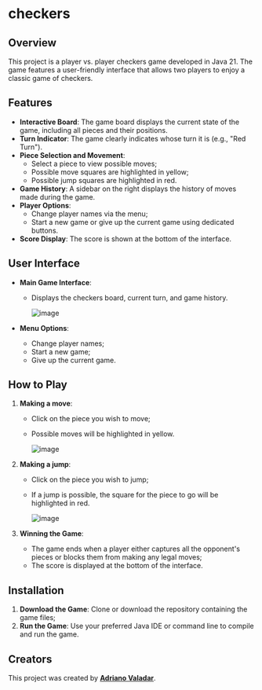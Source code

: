 # checkers

## Overview

This project is a player vs. player checkers game developed in Java 21. The game features a user-friendly interface that allows two players to enjoy a classic game of checkers.

## Features

- **Interactive Board**: The game board displays the current state of the game, including all pieces and their positions.
- **Turn Indicator**: The game clearly indicates whose turn it is (e.g., "Red Turn").
- **Piece Selection and Movement**:
    - Select a piece to view possible moves;
    - Possible move squares are highlighted in yellow;
    - Possible jump squares are highlighted in red.
- **Game History**: A sidebar on the right displays the history of moves made during the game.
- **Player Options**:
    - Change player names via the menu;
    - Start a new game or give up the current game using dedicated buttons.
- **Score Display**: The score is shown at the bottom of the interface.

## User Interface

- **Main Game Interface**:
    - Displays the checkers board, current turn, and game history.

      ![image](https://user-images.githubusercontent.com/60299267/210120539-51d8d273-c4f4-4857-9601-38504cc6a4f0.png)

- **Menu Options**:
    - Change player names;
    - Start a new game;
    - Give up the current game.

## How to Play

1. **Making a move**:
    - Click on the piece you wish to move;
    - Possible moves will be highlighted in yellow.

      ![image](https://user-images.githubusercontent.com/60299267/210186697-61ca1468-7771-446b-a0cd-b0d9007ec96d.png)

2. **Making a jump**:
    - Click on the piece you wish to jump;
    - If a jump is possible, the square for the piece to go will be highlighted in red.

      ![image](https://user-images.githubusercontent.com/60299267/210186773-6f257538-ce13-4abb-9e54-7c8d9fb50be8.png)

3. **Winning the Game**:
    - The game ends when a player either captures all the opponent's pieces or blocks them from making any legal moves;
    - The score is displayed at the bottom of the interface.

## Installation

1. **Download the Game**: Clone or download the repository containing the game files;
2. **Run the Game**: Use your preferred Java IDE or command line to compile and run the game.

## Creators

This project was created by [**Adriano Valadar**](https://github.com/adrianovaladar).
